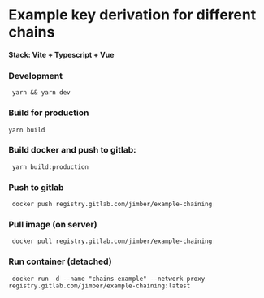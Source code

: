# Example key derivation for different chains

**Stack: Vite + Typescript + Vue**

### Development

``` yarn && yarn dev```

### Build for production
``` yarn build ```

### Build docker and push to gitlab:

``` yarn build:production```


### Push to gitlab
``` docker push registry.gitlab.com/jimber/example-chaining```


### Pull image (on server)

``` docker pull registry.gitlab.com/jimber/example-chaining```

### Run container (detached)
``` docker run -d --name "chains-example" --network proxy registry.gitlab.com/jimber/example-chaining:latest```
